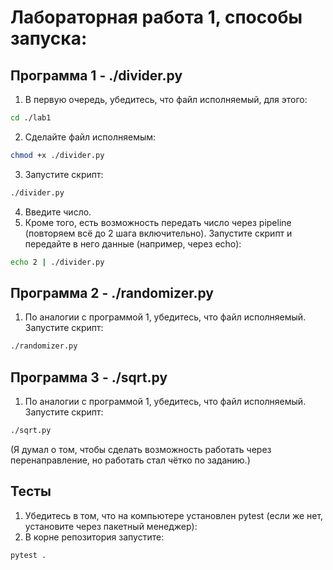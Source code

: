 # Лабораторная работа 1, способы запуска:

## Программа 1 - ./divider.py
1. В первую очередь, убедитесь, что файл исполняемый, для этого:
```bash
cd ./lab1
```
2. Сделайте файл исполняемым:
```bash
chmod +x ./divider.py
```
3. Запустите скрипт:
```bash
./divider.py
```
4. Введите число.
5. Кроме того, есть возможность передать число через pipeline (повторяем всё до 2 шага включительно). Запустите скрипт и передайте в него данные (например, через echo):
```bash
echo 2 | ./divider.py
```

## Программа 2 - ./randomizer.py
1. По аналогии с программой 1, убедитесь, что файл исполняемый. Запустите скрипт:
```bash
./randomizer.py
```

## Программа 3 - ./sqrt.py
1. По аналогии с программой 1, убедитесь, что файл исполняемый. Запустите скрипт:
```bash
./sqrt.py
```
(Я думал о том, чтобы сделать возможность работать через перенаправление, но работать стал чётко по заданию.)

## Тесты
1. Убедитесь в том, что на компьютере установлен pytest (если же нет, установите через пакетный менеджер):
2. В корне репозитория запустите:
```bash
pytest .
```
